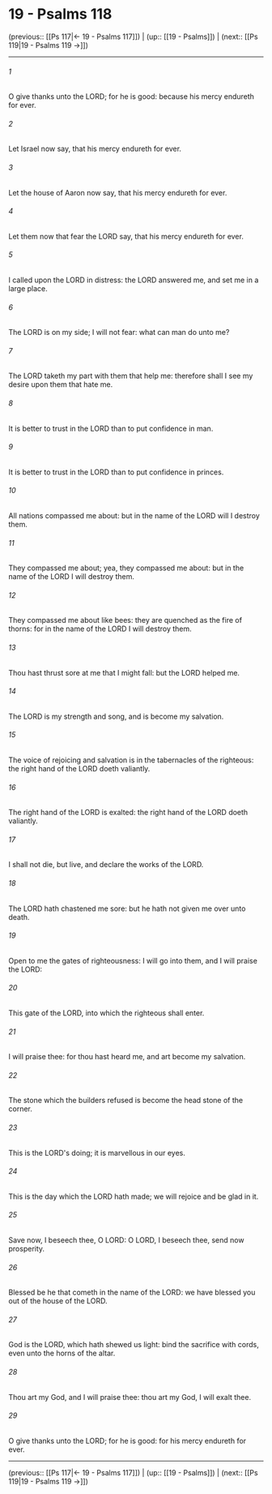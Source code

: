 # 19 - Psalms 118

(previous:: [[Ps 117|← 19 - Psalms 117]]) | (up:: [[19 - Psalms]]) | (next:: [[Ps 119|19 - Psalms 119 →]])

***


###### 1 
O give thanks unto the LORD; for he is good: because his mercy endureth for ever. 

###### 2 
Let Israel now say, that his mercy endureth for ever. 

###### 3 
Let the house of Aaron now say, that his mercy endureth for ever. 

###### 4 
Let them now that fear the LORD say, that his mercy endureth for ever. 

###### 5 
I called upon the LORD in distress: the LORD answered me, and set me in a large place. 

###### 6 
The LORD is on my side; I will not fear: what can man do unto me? 

###### 7 
The LORD taketh my part with them that help me: therefore shall I see my desire upon them that hate me. 

###### 8 
It is better to trust in the LORD than to put confidence in man. 

###### 9 
It is better to trust in the LORD than to put confidence in princes. 

###### 10 
All nations compassed me about: but in the name of the LORD will I destroy them. 

###### 11 
They compassed me about; yea, they compassed me about: but in the name of the LORD I will destroy them. 

###### 12 
They compassed me about like bees: they are quenched as the fire of thorns: for in the name of the LORD I will destroy them. 

###### 13 
Thou hast thrust sore at me that I might fall: but the LORD helped me. 

###### 14 
The LORD is my strength and song, and is become my salvation. 

###### 15 
The voice of rejoicing and salvation is in the tabernacles of the righteous: the right hand of the LORD doeth valiantly. 

###### 16 
The right hand of the LORD is exalted: the right hand of the LORD doeth valiantly. 

###### 17 
I shall not die, but live, and declare the works of the LORD. 

###### 18 
The LORD hath chastened me sore: but he hath not given me over unto death. 

###### 19 
Open to me the gates of righteousness: I will go into them, and I will praise the LORD: 

###### 20 
This gate of the LORD, into which the righteous shall enter. 

###### 21 
I will praise thee: for thou hast heard me, and art become my salvation. 

###### 22 
The stone which the builders refused is become the head stone of the corner. 

###### 23 
This is the LORD's doing; it is marvellous in our eyes. 

###### 24 
This is the day which the LORD hath made; we will rejoice and be glad in it. 

###### 25 
Save now, I beseech thee, O LORD: O LORD, I beseech thee, send now prosperity. 

###### 26 
Blessed be he that cometh in the name of the LORD: we have blessed you out of the house of the LORD. 

###### 27 
God is the LORD, which hath shewed us light: bind the sacrifice with cords, even unto the horns of the altar. 

###### 28 
Thou art my God, and I will praise thee: thou art my God, I will exalt thee. 

###### 29 
O give thanks unto the LORD; for he is good: for his mercy endureth for ever.

***

(previous:: [[Ps 117|← 19 - Psalms 117]]) | (up:: [[19 - Psalms]]) | (next:: [[Ps 119|19 - Psalms 119 →]])
